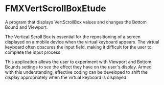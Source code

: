 # FMXVertScrollBoxEtude
A program that displays VertScrollBox values and changes the Bottom Bound and Viewport.

The Vertical Scroll Box is essential for the repositioning of a screen displayed on a mobile device when the virtual keyboard appears. The virtual keyboard often obscures the input field, making it difficult for the user to complete the input process.

This application allows the user to experiment with Viewport and Bottom Bounds settings to see the effect they have on the user's display. Armed with this understanding, effective coding can be developed to shift the display appropriately when the virtual keyboard is displayed.
